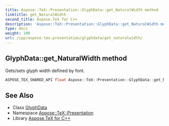 ```yaml
---
title: Aspose::TeX::Presentation::GlyphData::get_NaturalWidth method
linktitle: get_NaturalWidth
second_title: Aspose.TeX for C++
description: 'Aspose::TeX::Presentation::GlyphData::get_NaturalWidth method. Gets/sets glyph width defined by font in C++.'
type: docs
weight: 100
url: /cpp/aspose.tex.presentation/glyphdata/get_naturalwidth/
---
```

## GlyphData::get_NaturalWidth method


Gets/sets glyph width defined by font.

```cpp
ASPOSE_TEX_SHARED_API float Aspose::TeX::Presentation::GlyphData::get_NaturalWidth() const
```

## See Also

* Class [GlyphData](../)
* Namespace [Aspose::TeX::Presentation](../../)
* Library [Aspose.TeX for C++](../../../)

